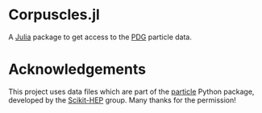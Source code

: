 # Corpuscles.jl

A [Julia](https://julialang.org) package to get access to the
[PDG](http://pdg.lbl.gov) particle data.


# Acknowledgements

This project uses data files which are part of the
[particle](https://github.com/scikit-hep/particle) Python package, developed by
the [Scikit-HEP](http://scikit-hep.org) group. Many thanks for the permission!

